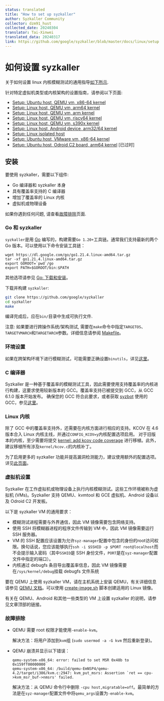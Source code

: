 ```yaml
---
status: translated
title: "How to set up syzkaller"
author: Syzkaller Community
collector: dzm91_hust
collected_date: 20240304
translator: Tai-Xinwei
translated_data: 20240317
link: https://github.com/google/syzkaller/blob/master/docs/linux/setup.md
---
```


# 如何设置 syzkaller

关于如何设置 linux 内核模糊测试的通用指导[如下所示](setup.md#安装).

针对特定虚拟机类型或内核架构的设置指南，请参阅以下页面:

- [Setup: Ubuntu host, QEMU vm, x86-64 kernel](setup_ubuntu-host_qemu-vm_x86-64-kernel.md)
- [Setup: Linux host, QEMU vm, arm64 kernel](setup_linux-host_qemu-vm_arm64-kernel.md)
- [Setup: Linux host, QEMU vm, arm kernel](setup_linux-host_qemu-vm_arm-kernel.md)
- [Setup: Linux host, QEMU vm, riscv64 kernel](setup_linux-host_qemu-vm_riscv64-kernel.md)
- [Setup: Linux host, QEMU vm, s390x kernel](setup_linux-host_qemu-vm_s390x-kernel.md)
- [Setup: Linux host, Android device, arm32/64 kernel](setup_linux-host_android-device_arm-kernel.md)
- [Setup: Linux isolated host](setup_linux-host_isolated.md)
- [Setup: Ubuntu host, VMware vm, x86-64 kernel](setup_ubuntu-host_vmware-vm_x86-64-kernel.md)
- [Setup: Ubuntu host, Odroid C2 board, arm64 kernel](setup_ubuntu-host_odroid-c2-board_arm64-kernel.md) [已过时]

## 安装

要使用 syzkaller，需要以下组件:

 - Go 编译器和 syzkaller 本身
 - 具有覆盖率支持的 C 编译器
 - 增加了覆盖率的 Linux 内核
 - 虚拟机或物理设备

如果你遇到任何问题, 请查看[故障排除](/docs/troubleshooting.md)页面.

### Go 和 syzkaller

`syzkaller`是用 [Go](https://golang.org) 编写的，构建需要`Go 1.20+`工具链。通常我们支持最新的两个 Go 版本。可以使用以下命令安装工具链：

```
wget https://dl.google.com/go/go1.21.4.linux-amd64.tar.gz
tar -xf go1.21.4.linux-amd64.tar.gz
export GOROOT=`pwd`/go
export PATH=$GOROOT/bin:$PATH
```

其他选项请参见 [Go: 下载和安装](https://golang.org/doc/install)。

下载并构建 `syzkaller`:

``` bash
git clone https://github.com/google/syzkaller
cd syzkaller
make
```

编译完成后，应在`bin/`目录中生成可执行文件.

注意: 如果要进行跨操作系统/架构测试, 需要在`make`命令中指定`TARGETOS`、`TARGETVMARCH`和`TARGETARCH`参数。详细信息请参阅 [Makefile](/Makefile)。

### 环境设置

如果在跨架构环境下进行模糊测试，可能需要正确设置`binutils`，详见[这里](coverage.md#binutils)。

### C 编译器

Syzkaller 是一种基于覆盖率的模糊测试工具，因此需要使用支持覆盖率的内核进行构建，这要求使用较新版本的 GCC。覆盖率支持已被提交到 GCC，从 GCC 6.1.0 版本开始发布。
确保您的 GCC 符合此要求，或者获取 [syzbot](/docs/syzbot.md) 使用的 GCC，参见[这里](/docs/syzbot.md#crash-does-not-reproduce)。

### Linux 内核

除了 GCC 中的覆盖率支持外，还需要在内核方面进行相应的支持。KCOV 在 4.6 版本合入 Linux 内核主线，并通过`CONFIG_KCOV=y`内核配置选项启用。
对于旧版本的内核，至少需要将提交 [kernel: add kcov code coverage](https://github.com/torvalds/linux/commit/5c9a8750a6409c63a0f01d51a9024861022f6593) 进行移植。此外，建议移植所有涉及`kernel/kcov.c`的内核补丁。

为了启用更多的 syzkaller 功能并提高漏洞检测能力，建议使用额外的配置选项。详见[此页面](kernel_configs.md)。

### 虚拟机设置

Syzkaller 在工作虚拟机或物理设备上执行内核模糊测试。这些工作环境被称为虚拟机 (VMs)。Syzkaller 支持 QEMU、kvmtool 和 GCE 虚拟机、Android 设备以及 Odroid C2 开发板。

以下是 syzkaller VM 的通用要求：

 - 模糊测试进程需要与外界通信，因此 VM 镜像需要包含网络支持。
 - 使用 SSH 将模糊器进程的程序文件传输到 VM 中，因此 VM 镜像需要运行 SSH 服务器。
 - VM 的 SSH 配置应该设置为允许`syz-manager`配置中包含的身份的root访问权限。换句话说，您应该能够执行`ssh -i $SSHID -p $PORT root@localhost`而不会提示输入密码（其中`SSHID`是 SSH 身份文件，`PORT`是在`syz-manager`配置文件中指定的端口）。
 - 内核通过 debugfs 条目导出覆盖率信息，因此 VM 镜像需要在`/sys/kernel/debug`挂载 debugfs 文件系统

要在 QEMU 上使用 syzkaller VM，请在主机系统上安装 QEMU，有关详细信息请参见 [QEMU 文档](http://wiki.qemu.org/Manual)。可以使用 [create-image.sh](/tools/create-image.sh) 脚本创建适用的 Linux 镜像。

有关在 QEMU、Android 和其他一些类型的 VM 上设置 syzkaller 的说明，请参见文章顶部的链接。

### 故障排除

* QEMU 需要 root 权限才能使用`-enable-kvm`。

    解决方法：将用户添加到`kvm`组 (`sudo usermod -a -G kvm` 然后重新登录)。

* QEMU 崩溃并显示以下错误：

    ```
    qemu-system-x86_64: error: failed to set MSR 0x48b to 0x159ff00000000
    qemu-system-x86_64: /build/qemu-EmNSP4/qemu-4.2/target/i386/kvm.c:2947: kvm_put_msrs: Assertion `ret == cpu->kvm_msr_buf->nmsrs' failed.
   ```

    解决方法：从 QEMU 命令行中删除 `-cpu host,migratable=off`。最简单的方法是在`syz-manager`配置文件中将`qemu_args`设置为`-enable-kvm`。
